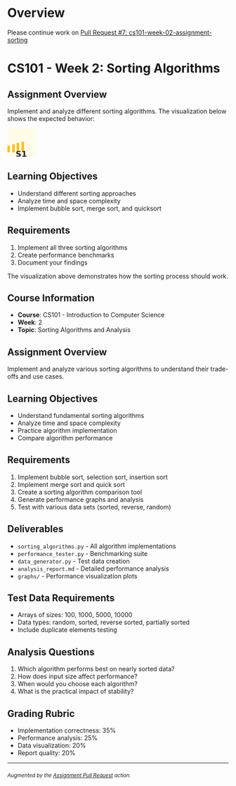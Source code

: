 # Overview

Please continue work on [Pull Request #7: cs101-week-02-assignment-sorting](https://github.com/scalarion/assignment-pull-request-test/pull/7)

# CS101 - Week 2: Sorting Algorithms

## Assignment Overview

Implement and analyze different sorting algorithms. The visualization below
shows the expected behavior:

![Sorting Visualization](static/sorting-visualization.png)

## Learning Objectives

- Understand different sorting approaches
- Analyze time and space complexity
- Implement bubble sort, merge sort, and quicksort

## Requirements

1. Implement all three sorting algorithms
2. Create performance benchmarks
3. Document your findings

The visualization above demonstrates how the sorting process should work.

## Course Information

- **Course**: CS101 - Introduction to Computer Science
- **Week**: 2
- **Topic**: Sorting Algorithms and Analysis

## Assignment Overview

Implement and analyze various sorting algorithms to understand their trade-offs
and use cases.

## Learning Objectives

- Understand fundamental sorting algorithms
- Analyze time and space complexity
- Practice algorithm implementation
- Compare algorithm performance

## Requirements

1. Implement bubble sort, selection sort, insertion sort
2. Implement merge sort and quick sort
3. Create a sorting algorithm comparison tool
4. Generate performance graphs and analysis
5. Test with various data sets (sorted, reverse, random)

## Deliverables

- `sorting_algorithms.py` - All algorithm implementations
- `performance_tester.py` - Benchmarking suite
- `data_generator.py` - Test data creation
- `analysis_report.md` - Detailed performance analysis
- `graphs/` - Performance visualization plots

## Test Data Requirements

- Arrays of sizes: 100, 1000, 5000, 10000
- Data types: random, sorted, reverse sorted, partially sorted
- Include duplicate elements testing

## Analysis Questions

1. Which algorithm performs best on nearly sorted data?
2. How does input size affect performance?
3. When would you choose each algorithm?
4. What is the practical impact of stability?

## Grading Rubric

- Implementation correctness: 35%
- Performance analysis: 25%
- Data visualization: 20%
- Report quality: 20%

---
<sub>*Augmented by the [Assignment Pull Request](https://github.com/majikmate/assignment-pull-request) action.*</sub>
